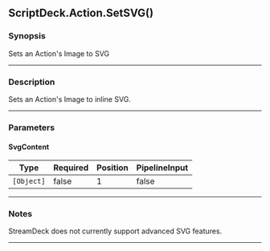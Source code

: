 ScriptDeck.Action.SetSVG()
--------------------------

### Synopsis
Sets an Action's Image to SVG

---

### Description

Sets an Action's Image to inline SVG.

---

### Parameters
#### **SvgContent**

|Type      |Required|Position|PipelineInput|
|----------|--------|--------|-------------|
|`[Object]`|false   |1       |false        |

---

### Notes
StreamDeck does not currently support advanced SVG features.

---
